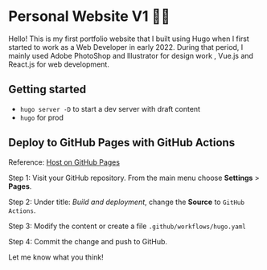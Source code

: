 # Personal Website V1 🚀🔥

Hello! This is my first portfolio website that I built using Hugo when I first started to work as a Web Developer in early 2022. During that period, I mainly used Adobe PhotoShop and Illustrator for design work , Vue.js and React.js for web development.

## Getting started
- `hugo server -D` to start a dev server with draft content
- `hugo` for prod

## Deploy to GitHub Pages with GitHub Actions
Reference: [Host on GitHub Pages](https://gohugo.io/hosting-and-deployment/hosting-on-github/)

Step 1: Visit your GitHub repository. From the main menu choose **Settings** > **Pages**. 

Step 2:
Under title: <em>Build and deployment</em>, change the **Source** to <code>GitHub Actions</code>.

Step 3: Modify the content or create a file <code>.github/workflows/hugo.yaml
</code>

Step 4: Commit the change and push to GitHub.

Let me know what you think!